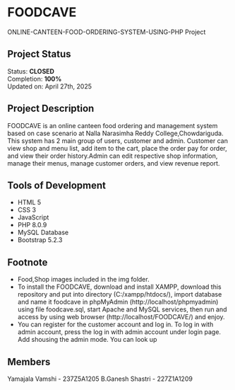 # FOODCAVE

ONLINE-CANTEEN-FOOD-ORDERING-SYSTEM-USING-PHP Project

## Project Status
Status: **CLOSED**\
Completion: **100%**\
Updated on: April 27th, 2025

## Project Description
FOODCAVE is an online canteen food ordering and management system based on case scenario at Nalla Narasimha Reddy College,Chowdariguda. This system has 2 main group of users, customer and admin. Customer can view shop and menu list, add item to the cart, place the order pay for order, and view their order history.Admin can edit respective shop information, manage their menus, manage customer orders, and view revenue report.



## Tools of Development
- HTML 5
- CSS 3
- JavaScript
- PHP 8.0.9
- MySQL Database
- Bootstrap 5.2.3


## Footnote
- Food,Shop images included in the img folder.
- To install the FOODCAVE, download and install XAMPP, download this repository and put into directory (C:/xampp/htdocs/), import database and name it foodcave in phpMyAdmin (http://localhost/phpmyadmin) using file foodcave.sql, start Apache and MySQL services, then run and access by using web browser (http://localhost/FOODCAVE/) and enjoy.
- You can register for the customer account and log in. To log in with admin account, press the log in with admin account under login page. Add shousing the admin mode. You can look up 

## Members
Yamajala Vamshi - 237Z5A1205
B.Ganesh Shastri - 227Z1A1209

